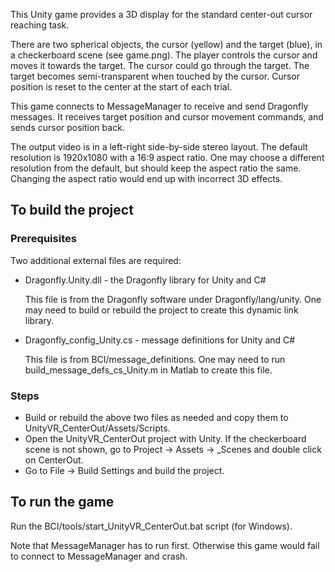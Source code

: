 This Unity game provides a 3D display for the standard center-out cursor reaching task. 

There are two spherical objects, the cursor (yellow) and the target (blue), in a checkerboard scene (see game.png). The player controls the cursor and moves it towards the target. The cursor could go through the target. The target becomes semi-transparent when touched by the cursor. Cursor position is reset to the center at the start of each trial.

This game connects to MessageManager to receive and send Dragonfly messages. It receives target position and cursor movement commands, and sends cursor position back.

The output video is in a left-right side-by-side stereo layout. The default resolution is 1920x1080 with a 16:9 aspect ratio. One may choose a different resolution from the default, but should keep the aspect ratio the same. Changing the aspect ratio would end up with incorrect 3D effects.


## To build the project

### Prerequisites

Two additional external files are required:

* Dragonfly.Unity.dll - the Dragonfly library for Unity and C#

    This file is from the Dragonfly software under Dragonfly/lang/unity. One may need to build or rebuild the project to create this dynamic link library.

* Dragonfly\_config\_Unity.cs - message definitions for Unity and C#

    This file is from BCI/message_definitions. One may need to run build\_message\_defs\_cs\_Unity.m in Matlab to create this file.

### Steps

* Build or rebuild the above two files as needed and copy them to UnityVR\_CenterOut/Assets/Scripts. 
* Open the UnityVR\_CenterOut project with Unity. If the checkerboard scene is not shown, go to Project -> Assets -> _Scenes and double click on CenterOut.
* Go to File -> Build Settings and build the project.


## To run the game

Run the BCI/tools/start_UnityVR_CenterOut.bat script (for Windows).

Note that MessageManager has to run first. Otherwise this game would fail to connect to MessageManager and crash.

